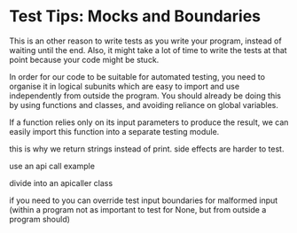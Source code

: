 
# Test Tips: Mocks and Boundaries

This is an other reason to write tests as you write your program, instead of waiting until the end.
 Also, it might take a lot of time to write the tests at that point because your code might be stuck.

In order for our code to be suitable for automated testing, you need to organise it in logical subunits which are easy to import and use independently from outside the program. You should already be doing this by using functions and classes, and avoiding reliance on global variables.

If a function relies only on its input parameters to produce the result, we can easily import this function into a separate testing module.


this is why we return strings instead of print. side effects are harder to test.

use an api call example

divide into an apicaller class

if you need to you can override
test input boundaries for malformed input
(within a program not as important to test for None,
but from outside a program should)